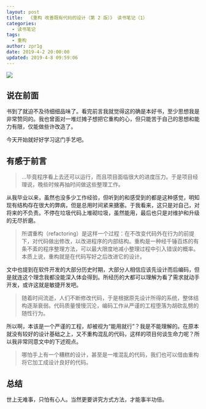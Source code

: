 ```yaml
---
layout: post
title:  《重构 改善既有代码的设计（第 2 版）》 读书笔记（1）
categories:
  - 读书笔记
tags:
  - 重构
author: zpr1g
date: 2019-4-2 20:00:00
updated: 2019-4-8 09:59:06
---
```


![](http://ww1.sinaimg.cn/large/005Ouxuxgy1g1omsp9johj33281j4u0x.jpg)

## 说在前面

书到了就迫不及待细细品味了。看完前言我就觉得这的确是本好书，至少思想我是非常赞同的。我也曾面对一堆烂摊子想把它重构的心，但只能苦于自己的思想和能力有限，仅能做些许改造了。

今天开始就好好学习这门手艺吧。

<!-- more -->

## 有感于前言

> ...毕竟程序看上去还可以运行，而且项目面临很大的进度压力。于是项目经理说，晚些时候再抽时间做这些整理工作。

从我毕业以来，虽然也没多少工作经验，但听到的和感受到的都是这种感觉，明知现有结构存在很大的弊病，但是总用时间紧来搪塞。于我看来，这只是对自己，对将来的不负责。不停在垃圾代码上堆砌垃圾，虽然能用，最后也只是对维护和升级的无尽折磨。

> 所谓重构（refactoring）是这样一个过程：在不改变代码外在行为的前提下，对代码做出修改，以改进程序的内部结构。重构是一种经千锤百炼的有条不紊的程序整理方法，可以最大限度地减小整理过程中引入错误的概率。本质上说，重构就是在代码写好之后改进它的设计。

文中也提到在软件开发的大部分历史时期，大部分人相信应该先设计而后编码，但是就连这个理念我都没能深入体会得到。所经历的大都可以理解为看了需求就动手开发，或许这就是敏捷开发吧。

> 随着时间流逝，人们不断修改代码，于是根据原先设计所得的系统，整体结构逐渐衰弱。代码质量慢慢沉沦，编码工作从严谨的工程堕落为胡砍乱劈的随性行为。

所以啊，本该是一个严谨的工程，却被视为“能用就行”？我是不能理解的。在原本就没有较好的设计基础之上，又不重构混乱的代码，这样的项目何谈生命力呢？所以我非常同意文中的下述观点。

> 哪怕手上有一个糟糕的设计，甚至是一堆混乱的代码，我们也可以借由重构将它加工成设计良好的代码。

## 总结

世上无难事，只怕有心人。当然更要讲究方式方法，才能事半功倍。
